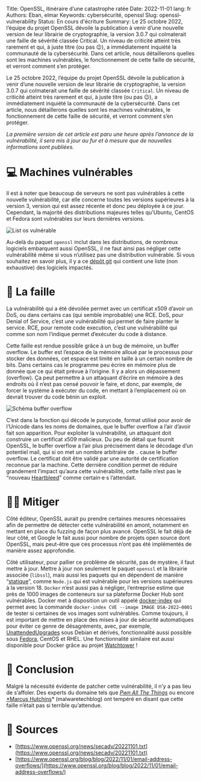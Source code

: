 Title: OpenSSL, itinéraire d’une catastrophe ratée
Date: 2022-11-01
lang: fr
Authors: Eban, elmar 
Keywords: cybersécurité, openssl
Slug: openssl-vulnerability
Status: En cours d'écriture
Summary: Le 25 octobre 2022, l’équipe du projet OpenSSL dévoile la publication à venir d’une nouvelle version de leur librairie de cryptographie, la version 3.0.7 qui colmaterait une faille de sévérité classée Critical. Un niveau de criticité atteint très rarement et qui, à juste titre (ou pas 😉), a immédiatement inquiété la communauté de la cybersécurité. Dans cet article, nous détaillerons quelles sont les machines vulnérables, le fonctionnement de cette faille de sécurité, et verront comment s’en protéger.

Le 25 octobre 2022, l’équipe du projet OpenSSL dévoile la publication à venir d’une nouvelle version de leur librairie de cryptographie, la version 3.0.7 qui colmaterait une faille de sévérité classée `Critical`. Un niveau de criticité atteint très rarement et qui, à juste titre (ou pas 😉), a immédiatement inquiété la communauté de la cybersécurité. Dans cet article, nous détaillerons quelles sont les machines vulnérables, le fonctionnement de cette faille de sécurité, et verront comment s’en protéger.

*La première version de cet article est paru une heure après l’annonce de la vulnérabilité, il sera mis à jour au fur et à mesure que de nouvelles informations sont publiées.*

# 💻 Machines vulnérables

Il est à noter que beaucoup de serveurs ne sont pas vulnérables à cette nouvelle vulnérabilité, car elle concerne toutes les versions supérieures à la version 3, version qui est assez récente et donc peu déployée à ce jour. Cependant, la majorité des distributions majeures telles qu'Ubuntu, CentOS et Fedora sont vulnérables sur leurs dernières versions.

![List os vulnérable](/static/img/openssl-vulnerability/os.webp)

Au-delà du paquet `openssl` inclut dans les distributions, de nombreux logiciels embarquent aussi OpenSSL, il ne faut ainsi pas négliger cette vulnérabilité même si vous n’utilisez pas une distribution vulnérable. Si vous souhaitez en savoir plus, il y a ce [dépôt git](https://github.com/NCSC-NL/OpenSSL-2022) qui contient une liste (non exhaustive) des logiciels impactés.

# 🦠 La faille

La vulnérabilité qui a été dévoilée permet avec un certificat x509 d’avoir un DoS, ou dans certains cas (qui semble improbable) une RCE. DoS, pour Denial of Service, c’est une vulnérabilité qui permet de faire planter le service. RCE, pour remote code execution, c’est une vulnérabilité qui comme son nom l’indique permet d’exécuter du code à distance.

Cette faille est rendue possible grâce à un bug de mémoire, un buffer overflow. Le buffer est l’espace de la mémoire alloué par le processus pour stocker des données, cet espace est limité en taille à un certain nombre de bits. Dans certains cas le programme peu écrire en mémoire plus de donnée que ce qui était prévue à l’origine. Il y a alors un dépassement (overflow). Ça peut permettre à un attaquant d’écrire en mémoire à des endroits où il n’est pas censé pouvoir le faire, et donc, par exemple, de forcer le système à exécuter du code, en mettant à l’emplacement où on devrait trouver du code bénin un exploit.

![Schéma buffer overflow](/static/img/openssl-vulnerability/buffer_overflow.webp)

C’est dans la fonction qui décode le punycode, format utilisé pour avoir de l’Unicode dans les noms de domaines, que le buffer overflow a l’air d’avoir fait son apparition. Pour exploiter la vulnérabilité, un attaquant doit construire un certificat x509 malicieux. Du peu de détail que fournit OpenSSL, le buffer overflow a l’air plus précisément dans le décodage d’un potentiel mail, qui si on met un nombre arbitraire de `.` cause le buffer overflow. Le certificat doit être validé par une autorité de certification reconnue par la machine. Cette dernière condition permet de réduire grandement l’impact qu’aura cette vulnérabilité, cette faille n’est pas le “nouveau [Heartbleed](https://heartbleed.com/)” comme certain·e·s l’attendait.

# 🧑‍🚒 Mitiger

Côté éditeur, OpenSSL aurait pu prendre certaines mesures nécessaires afin de permettre de détecter cette vulnérabilité en amont, notamment en mettant en place du fuzzing de façon plus avancé. OpenSSL le fait déjà de leur côté, et Google le fait aussi pour nombre de projets open source dont OpenSSL, mais peut-être que ces processus n’ont pas été implémentés de manière assez approfondie.

Côté utilisateur, pour pallier ce problème de sécurité, pas de mystère, il faut mettre à jour. Mettre à jour non seulement le paquet `openssl` et la librairie associée (`libssl`), mais aussi les paquets qui en dépendent de manière “[statique](https://en.wikipedia.org/wiki/Static_library)”, comme `Node.js` qui est vulnérable pour les versions supérieures à la version 18. `Docker` n’est aussi pas à négliger, l’entreprise estime que près de 1000 images de conteneurs sur sa plateforme Docker Hub sont vulnérables. Docker met à disposition un outil appelé [docker-index](https://github.com/docker/index-cli-plugin) qui permet avec la commande `docker-index CVE --image IMAGE DSA-2022–0001` de tester si certaines de vos images sont vulnérables. Comme toujours, il est important de mettre en place des mises à jour de sécurité automatiques pour éviter ce genre de désagréments, avec, par exemple, [UnattendedUpgrades](https://wiki.debian.org/UnattendedUpgrades) sous Debian et dérivés, fonctionnalité aussi possible sous [Fedora](https://fedoraproject.org/wiki/AutoUpdates), CentOS et RHEL. Une fonctionnalité similaire est aussi disponible pour Docker grâce au projet [Watchtower](https://hub.docker.com/r/containrrr/watchtower/) !

# 📑 Conclusion

Malgré la nécessité évidente de patcher cette vulnérabilité, il n’y a pas lieu de s’affoler. Des experts du domaine tels que *[Pwn All The Things](https://twitter.com/pwnallthethings/status/1587486661319049216)* ou encore [*Marcus Hutchins](https://twitter.com/MalwareTechBlog)* (malwaretechblog) ont tempéré en disant que cette faille n’était pas si terrible qu’attendue.

# 📎 Sources

- [https://www.openssl.org/news/secadv/20221101.txt](https://www.openssl.org/news/secadv/20221101.txt)
- [https://www.openssl.org/blog/blog/2022/11/01/email-address-overflows/](https://www.openssl.org/blog/blog/2022/11/01/email-address-overflows/)
